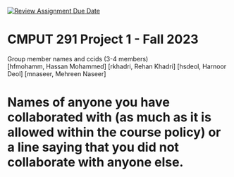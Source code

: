 [![Review Assignment Due Date](https://classroom.github.com/assets/deadline-readme-button-24ddc0f5d75046c5622901739e7c5dd533143b0c8e959d652212380cedb1ea36.svg)](https://classroom.github.com/a/1ysbDgXa)
# CMPUT 291 Project 1 - Fall 2023  
Group member names and ccids (3-4 members)  
  [hfmohamm, Hassan Mohammed]
  [rkhadri, Rehan Khadri]
  [hsdeol, Harnoor Deol]
  [mnaseer, Mehreen Naseer]

# Names of anyone you have collaborated with (as much as it is allowed within the course policy) or a line saying that you did not collaborate with anyone else.  

